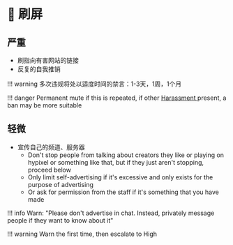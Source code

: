 # 📣 刷屏

## **严重**

- 刷指向有害网站的链接
- 反复的自我推销

!!! warning 多次违规将处以适度时间的禁言：1-3天，1周，1个月

!!! danger Permanent mute if this is repeated, if other [Harassment
](excessivepvp.md)present, a ban may be more suitable

## **轻微**

- 宣传自己的频道、服务器
  - Don't stop people from talking about creators they like or playing on
    hypixel or something like that, but if they just aren't stopping, proceed
    below
  - Only limit self-advertising if it's excessive and only exists for the
    purpose of advertising
  - Or ask for permission from the staff if it's something that you have made

!!! info Warn: "Please don't advertise in chat. Instead, privately message
people if they want to know about it"

!!! warning Warn the first time, then escalate to High
